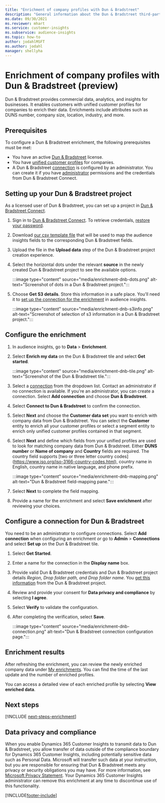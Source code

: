 ```yaml
---
title: "Enrichment of company profiles with Dun & Bradstreet"
description: "General information about the Dun & Bradstreet third-party enrichment."
ms.date: 09/30/2021
ms.reviewer: mhart
ms.service: customer-insights
ms.subservice: audience-insights
ms.topic: how-to
author: jodahlMSFT
ms.author: jodahl
manager: shellyha
---
```


# Enrichment of company profiles with Dun & Bradstreet (preview)

Dun & Bradstreet provides commercial data, analytics, and insights for businesses. It enables customers with unified customer profiles for companies to enrich their data. Enrichments include attributes such as DUNS number, company size, location, industry, and more.

## Prerequisites

To configure a Dun & Bradstreet enrichment, the following prerequisites must be met:

- You have an active [Dun & Bradstreet](https://www.dnb.com/products/master-data/dnb-connect.html?source=microsoft_audience_insights) license.
- You have [unified customer profiles](customer-profiles.md) for companies.
- A Dun & Bradstreet [connection](connections.md) is configured by an administrator. You can create it if you have [administrator](permissions.md#administrator) permissions and the credentials from Dun & Bradstreet Connect. 

## Setting up your Dun & Bradstreet project

As a licensed user of Dun & Bradstreet, you can set up a project in [Dun & Bradstreet Connect](https://connect.dnb.com?lead_source=microsoft_audienceinsights). 


1. Sign in to [Dun & Bradstreet Connect](https://connect.dnb.com?lead_source=microsoft_audienceinsights). To retrieve credentials, [restore your password](https://sso.dnb.com/signin/forgot-password?lead_source=microsoft_audienceinsights).

1. Download [our csv template file](https://c360devenrichment.blob.core.windows.net/mapping/DnBCIdatamapping.csv) that will be used to map the audience insights fields to the corresponding Dun & Bradstreet fields. 

1. Upload the file in the **Upload data** step of the Dun & Bradstreet project creation experience. 

1. Select the horizontal dots under the relevant **source** in the newly created Dun & Bradstreet project to see the available options.

   :::image type="content" source="media/enrichment-dnb-dots.png" alt-text="Screenshot of dots in a Dun & Bradstreet project.":::

1. Choose **Get S3 details**. Store this information in a safe place. You'll need it to [set up the connection for the enrichment](#configure-a-connection-for-dun--bradstreet) in audience insights. 

   :::image type="content" source="media/enrichment-dnb-s3info.png" alt-text="Screenshot of selection of s3 information in a Dun & Bradstreet project.":::



## Configure the enrichment

1. In audience insights, go to **Data** > **Enrichment**.

1. Select **Enrich my data** on the Dun & Bradstreet tile and select **Get started**.

   :::image type="content" source="media/enrichment-dnb-tile.png" alt-text="Screenshot of the Dun & Bradstreet tile.":::

1. Select a [connection](connections.md) from the dropdown list. Contact an administrator if no connection is available. If you're an administrator, you can create a connection. Select **Add connection** and choose **Dun & Bradstreet**. 

1. Select **Connect to Dun & Bradstreet** to confirm the connection.

1. Select **Next** and choose the **Customer data set** you want to enrich with company data from Dun & Bradstreet. You can select the **Customer** entity to enrich all your customer profiles or select a segment entity to enrich only unified customer profiles contained in that segment.

1. Select **Next** and define which fields from your unified profiles are used to look for matching company data from Dun & Bradstreet. Either **DUNS number** or **Name of company** and **Country** fields are required. The country field supports [two or three letter country codes] (https://www.iso.org/iso-3166-country-codes.html), country name in English, country name in native language, and phone prefix. 

   :::image type="content" source="media/enrichment-dnb-mapping.png" alt-text="Dun & Bradstreet field-mapping pane.":::

1. Select **Next** to complete the field mapping.

1. Provide a name for the enrichment and select **Save enrichment** after reviewing your choices.


## Configure a connection for Dun & Bradstreet 

You need to be an administrator to configure connections. Select **Add connection** when configuring an enrichment *or* go to **Admin** > **Connections** and select **Set up** on the Dun & Bradstreet tile.

1. Select **Get Started**. 

1. Enter a name for the connection in the **Display name** box.

1. Provide valid Dun & Bradstreet credentials and Dun & Bradstreet project details *Region, Drop folder path, and Drop folder name*. You [get this information](#setting-up-your-dun--bradstreet-project) from the Dun & Bradstreet project.

1. Review and provide your consent for **Data privacy and compliance** by selecting **I agree**.

1. Select **Verify** to validate the configuration.

1. After completing the verification, select **Save**.
   
   :::image type="content" source="media/enrichment-dnb-connection.png" alt-text="Dun & Bradstreet connection configuration page.":::

## Enrichment results

After refreshing the enrichment, you can review the newly enriched company data under [My enrichments](enrichment-hub.md). You can find the time of the last update and the number of enriched profiles.

You can access a detailed view of each enriched profile by selecting **View enriched data**.

## Next steps

[!INCLUDE [next-steps-enrichment](../includes/next-steps-enrichment.md)]

## Data privacy and compliance

When you enable Dynamics 365 Customer Insights to transmit data to Dun & Bradstreet, you allow transfer of data outside of the compliance boundary for Dynamics 365 Customer Insights, including potentially sensitive data such as Personal Data. Microsoft will transfer such data at your instruction, but you are responsible for ensuring that Dun & Bradstreet meets any privacy or security obligations you may have. For more information, see [Microsoft Privacy Statement](https://go.microsoft.com/fwlink/?linkid=396732).
Your Dynamics 365 Customer Insights administrator can remove this enrichment at any time to discontinue use of this functionality.


[!INCLUDE[footer-include](../includes/footer-banner.md)]
